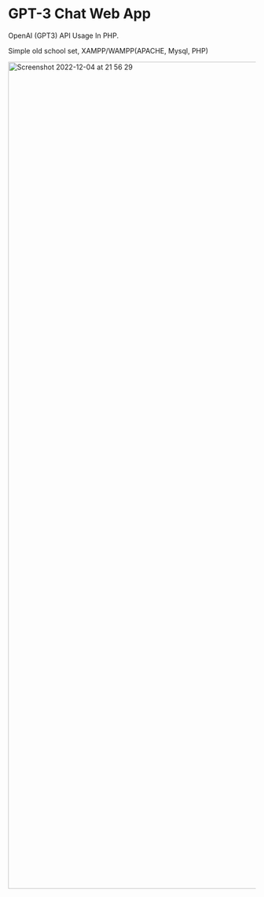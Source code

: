 # GPT-3 Chat Web App
 
OpenAI (GPT3) API Usage In PHP.

Simple old school set, XAMPP/WAMPP(APACHE, Mysql, PHP)


<img width="1680" alt="Screenshot 2022-12-04 at 21 56 29" src="https://user-images.githubusercontent.com/13138647/205512547-ca80ecad-6e41-4c9b-baa2-76089b76f988.png">


